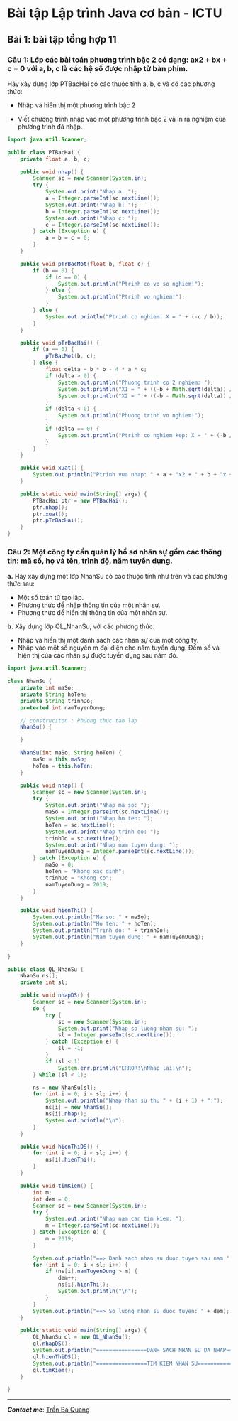 # Bài tập Lập trình Java cơ bản - ICTU
## Bài 1: bài tập tổng hợp 11
### **Câu 1**: Lớp các bài toán phương trình bậc 2 có dạng: ax2 + bx + c = 0 với a, b, c là các hệ số được nhập từ bàn phím.
Hãy xây dựng lớp PTBacHai có các thuộc tính a, b, c và có các phương thức:

* Nhập và hiển thị một phương trình bậc 2

* Viết chương trình nhập vào một phương trình bậc 2 và in ra nghiệm của phương trình đã nhập.

``` java
import java.util.Scanner;

public class PTBacHai {
	private float a, b, c;

	public void nhap() {
		Scanner sc = new Scanner(System.in);
		try {
			System.out.print("Nhap a: ");
			a = Integer.parseInt(sc.nextLine());
			System.out.print("Nhap b: ");
			b = Integer.parseInt(sc.nextLine());
			System.out.print("Nhap c: ");
			c = Integer.parseInt(sc.nextLine());
		} catch (Exception e) {
			a = b = c = 0;
		}
	}

	public void pTrBacMot(float b, float c) {
		if (b == 0) {
			if (c == 0) {
				System.out.println("Ptrinh co vo so nghiem!");
			} else {
				System.out.println("Ptrinh vo nghiem!");
			}
		} else {
			System.out.println("Ptrinh co nghiem: X = " + (-c / b));
		}
	}

	public void pTrBacHai() {
		if (a == 0) {
			pTrBacMot(b, c);
		} else {
			float delta = b * b - 4 * a * c;
			if (delta > 0) {
				System.out.println("Phuong trinh co 2 nghiem: ");
				System.out.println("X1 = " + ((-b + Math.sqrt(delta)) / (2 * a)));
				System.out.println("X2 = " + ((-b - Math.sqrt(delta)) / (2 * a)));
			}
			if (delta < 0) {
				System.out.println("Phuong trinh vo nghiem!");
			}
			if (delta == 0) {
				System.out.println("Ptrinh co nghiem kep: X = " + (-b / (2 * a)));
			}
		}
	}

	public void xuat() {
		System.out.println("Ptrinh vua nhap: " + a + "x2 + " + b + "x + " + c + " = 0");
	}

	public static void main(String[] args) {
		PTBacHai ptr = new PTBacHai();
		ptr.nhap();
		ptr.xuat();
		ptr.pTrBacHai();
	}
}
```
### **Câu 2**: Một công ty cần quản lý hồ sơ nhân sự gồm các thông tin: mã số, họ và tên, trình độ, năm tuyển dụng.

  **a.** Hãy xây dựng một lớp NhanSu có các thuộc tính như trên và các phương thức sau:
     
* Một số toán tử tạo lập.
* Phương thức để nhập thông tin của một nhân sự.
* Phương thức để hiển thị thông tin của một nhân sự.

**b.** Xây dựng lớp QL_NhanSu, với các phương thức:
   
 * Nhập và hiển thị một danh sách các nhân sự của một công ty.
 * Nhập vào một số nguyên m đại diện cho năm tuyển dụng. Đếm số và hiện thị của các nhân sự được tuyển dụng sau năm đó.

``` java
import java.util.Scanner;

class NhanSu {
	private int maSo;
	private String hoTen;
	private String trinhDo;
	protected int namTuyenDung;

	// construciton : Phuong thuc tao lap
	NhanSu() {

	}

	NhanSu(int maSo, String hoTen) {
		maSo = this.maSo;
		hoTen = this.hoTen;
	}

	public void nhap() {
		Scanner sc = new Scanner(System.in);
		try {
			System.out.print("Nhap ma so: ");
			maSo = Integer.parseInt(sc.nextLine());
			System.out.print("Nhap ho ten: ");
			hoTen = sc.nextLine();
			System.out.print("Nhap trinh do: ");
			trinhDo = sc.nextLine();
			System.out.print("Nhap nam tuyen dung: ");
			namTuyenDung = Integer.parseInt(sc.nextLine());
		} catch (Exception e) {
			maSo = 0;
			hoTen = "Khong xac dinh";
			trinhDo = "Khong co";
			namTuyenDung = 2019;
		}
	}

	public void hienThi() {
		System.out.println("Ma so: " + maSo);
		System.out.println("Ho ten: " + hoTen);
		System.out.println("Trinh do: " + trinhDo);
		System.out.println("Nam tuyen dung: " + namTuyenDung);
	}

}

public class QL_NhanSu {
	NhanSu ns[];
	private int sl;

	public void nhapDS() {
		Scanner sc = new Scanner(System.in);
		do {
			try {
				sc = new Scanner(System.in);
				System.out.print("Nhap so luong nhan su: ");
				sl = Integer.parseInt(sc.nextLine());
			} catch (Exception e) {
				sl = -1;
			}
			if (sl < 1)
				System.err.println("ERROR!\nNhap lai!\n");
		} while (sl < 1);

		ns = new NhanSu[sl];
		for (int i = 0; i < sl; i++) {
			System.out.println("Nhap nhan su thu " + (i + 1) + ":");
			ns[i] = new NhanSu();
			ns[i].nhap();
			System.out.println("\n");
		}
	}

	public void hienThiDS() {
		for (int i = 0; i < sl; i++) {
			ns[i].hienThi();
		}
	}

	public void timKiem() {
		int m;
		int dem = 0;
		Scanner sc = new Scanner(System.in);
		try {
			System.out.print("Nhap nam can tim kiem: ");
			m = Integer.parseInt(sc.nextLine());
		} catch (Exception e) {
			m = 2019;
		}

		System.out.println("==> Danh sach nhan su duoc tuyen sau nam " + m + " gom: ");
		for (int i = 0; i < sl; i++) {
			if (ns[i].namTuyenDung > m) {
				dem++;
				ns[i].hienThi();
				System.out.println("\n");
			}
		}
		System.out.println("==> So luong nhan su duoc tuyen: " + dem);
	}

	public static void main(String[] args) {
		QL_NhanSu ql = new QL_NhanSu();
		ql.nhapDS();
		System.out.println("================DANH SACH NHAN SU DA NHAP=============");
		ql.hienThiDS();
		System.out.println("================TIM KIEM NHAN SU==============");
		ql.timKiem();
	}

}

```
 ***
**_Contact me_**: [Trần Bá Quang](https://www.facebook.com/quang.tranba.37)